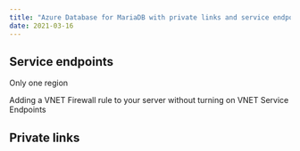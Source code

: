 ```yaml
---
title: "Azure Database for MariaDB with private links and service endpoints"
date: 2021-03-16
---
```


## Service endpoints


Only one region

Adding a VNET Firewall rule to your server without turning on VNET Service Endpoints


## Private links